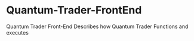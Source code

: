 # Quantum-Trader-FrontEnd
Quantum Trader Front-End Describes how Quantum Trader Functions and executes  
